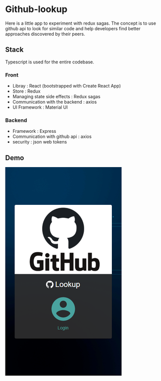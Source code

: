 # Github-lookup

Here is a little app to experiment with redux sagas.
The concept is to use github api to look for similar code and help developers find better approaches discovered by their peers.

## Stack

Typescript is used for the entire codebase.

### Front

- Libray : React (bootstrapped with Create React App)
- Store : Redux
- Managing state side effects : Redux sagas
- Communication with the backend : axios
- UI Framework : Material UI

### Backend

- Framework : Express
- Communication with github api : axios
- security : json web tokens

## Demo

![Use case](./project-utils/img/lookup.png)
